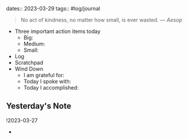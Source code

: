 dates:: 2023-03-29
tags:: #log/journal 

> No act of kindness, no matter how small, is ever wasted.
> — <cite>Aesop</cite>

- Three important action items today
	- Big:
	- Medium:
	- Small:
- Log
- Scratchpad
- Wind Down
	- I am grateful for:
	- Today I spoke with:
	- Today I accomplished:

## Yesterday's Note

!2023-03-27

*

